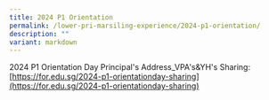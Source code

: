 ```yaml
---
title: 2024 P1 Orientation
permalink: /lower-pri-marsiling-experience/2024-p1-orientation/
description: ""
variant: markdown
---
```

2024 P1 Orientation Day Principal's Address_VPA's&YH's Sharing: [https://for.edu.sg/2024-p1-orientationday-sharing](https://for.edu.sg/2024-p1-orientationday-sharing)